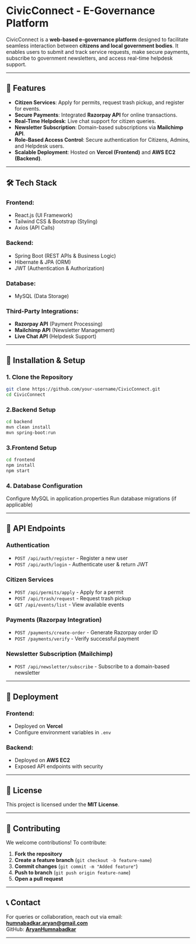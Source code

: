 # CivicConnect - E-Governance Platform

CivicConnect is a **web-based e-governance platform** designed to facilitate seamless interaction between **citizens and local government bodies**. It enables users to submit and track service requests, make secure payments, subscribe to government newsletters, and access real-time helpdesk support.

---

## 🚀 Features
- **Citizen Services**: Apply for permits, request trash pickup, and register for events.
- **Secure Payments**: Integrated **Razorpay API** for online transactions.
- **Real-Time Helpdesk**: Live chat support for citizen queries.
- **Newsletter Subscription**: Domain-based subscriptions via **Mailchimp API**.
- **Role-Based Access Control**: Secure authentication for Citizens, Admins, and Helpdesk users.
- **Scalable Deployment**: Hosted on **Vercel (Frontend)** and **AWS EC2 (Backend)**.

---

## 🛠️ Tech Stack
### **Frontend:**  
- React.js (UI Framework)  
- Tailwind CSS & Bootstrap (Styling)  
- Axios (API Calls)  

### **Backend:**  
- Spring Boot (REST APIs & Business Logic)  
- Hibernate & JPA (ORM)  
- JWT (Authentication & Authorization)  

### **Database:**  
- MySQL (Data Storage)  

### **Third-Party Integrations:**  
- **Razorpay API** (Payment Processing)  
- **Mailchimp API** (Newsletter Management)  
- **Live Chat API** (Helpdesk Support)  

---

## 📌 Installation & Setup
### **1. Clone the Repository**
```sh
git clone https://github.com/your-username/CivicConnect.git
cd CivicConnect
```

### **2.Backend Setup**
```sh
cd backend
mvn clean install
mvn spring-boot:run
```

### **3.Frontend Setup**
```sh
cd frontend
npm install
npm start
```

### **4. Database Configuration**
Configure MySQL in application.properties
Run database migrations (if applicable)

---

## 🔗 API Endpoints

### **Authentication**
- `POST /api/auth/register` - Register a new user  
- `POST /api/auth/login` - Authenticate user & return JWT  

### **Citizen Services**
- `POST /api/permits/apply` - Apply for a permit  
- `POST /api/trash/request` - Request trash pickup  
- `GET /api/events/list` - View available events  

### **Payments (Razorpay Integration)**
- `POST /payments/create-order` - Generate Razorpay order ID  
- `POST /payments/verify` - Verify successful payment  

### **Newsletter Subscription (Mailchimp)**
- `POST /api/newsletter/subscribe` - Subscribe to a domain-based newsletter  

---

## 📌 Deployment

### **Frontend:**  
- Deployed on **Vercel**  
- Configure environment variables in `.env`  

### **Backend:**  
- Deployed on **AWS EC2**  
- Exposed API endpoints with security  

---

## 📜 License
This project is licensed under the **MIT License**.

---

## 🤝 Contributing
We welcome contributions! To contribute:  
1. **Fork the repository**  
2. **Create a feature branch** (`git checkout -b feature-name`)  
3. **Commit changes** (`git commit -m "Added feature"`)  
4. **Push to branch** (`git push origin feature-name`)  
5. **Open a pull request**  

---

## 📞 Contact
For queries or collaboration, reach out via email: **humnabadkar.aryan@gmail.com**  
GitHub: **[AryanHumnabadkar](https://github.com/AryanHumnabadkar)**  

---


